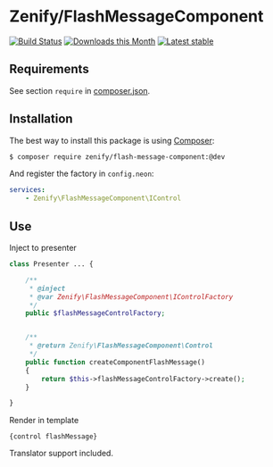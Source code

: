 # Zenify/FlashMessageComponent

[![Build Status](https://travis-ci.org/Zenify/FlashMessageComponent.svg?branch=master)](https://travis-ci.org/Zenify/FlashMessageComponent)
[![Downloads this Month](https://img.shields.io/packagist/dm/zenify/flash-message-component.svg)](https://packagist.org/packages/zenify/flash-message-component)
[![Latest stable](https://img.shields.io/packagist/v/zenify/flash-message-component.svg)](https://packagist.org/packages/zenify/flash-message-component)


## Requirements

See section `require` in [composer.json](composer.json).


## Installation

The best way to install this package is using [Composer](http://getcomposer.org/):

```sh
$ composer require zenify/flash-message-component:@dev
```

And register the factory in `config.neon`:

```yaml
services:
	- Zenify\FlashMessageComponent\IControl
```


## Use

Inject to presenter

```php
class Presenter ... {

	/**
	 * @inject
	 * @var Zenify\FlashMessageComponent\IControlFactory
	 */
	public $flashMessageControlFactory;


	/**
	 * @return Zenify\FlashMessageComponent\Control
	 */
	public function createComponentFlashMessage()
	{
		return $this->flashMessageControlFactory->create();
	}

}
```

Render in template

```smarty
{control flashMessage}
```

Translator support included.
